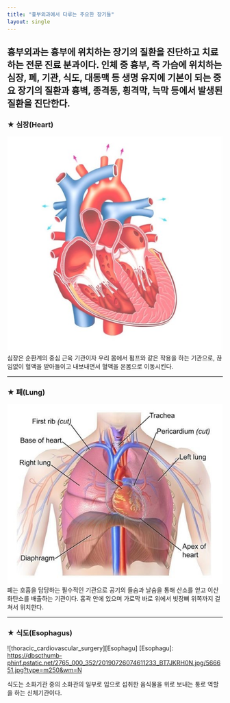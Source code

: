 ```yaml
---
title: "흉부외과에서 다루는 주요한 장기들"
layout: single
---
```


흉부외과는 흉부에 위치하는 장기의 질환을 진단하고 치료하는 전문 진료 분과이다.
인체 중 흉부, 즉 가슴에 위치하는 심장, 폐, 기관, 식도, 대동맥 등 생명 유지에 기본이 되는
중요 장기의 질환과 흉벽, 종격동, 횡격막, 늑막 등에서 발생된 질환을 진단한다.
---
### ★ 심장(Heart)
![Heart](/assets/images/heart.png)
심장은 순환계의 중심 근육 기관이자 우리 몸에서 펌프와 같은 작용을 하는 기관으로,
끊임없이 혈액을 받아들이고 내보내면서 혈액을 온몸으로 이동시킨다.

---
### ★ 폐(Lung)
![Lung](/assets/images/lung.png)
폐는 호흡을 담당하는 필수적인 기관으로 공기의 들숨과 날숨을 통해 산소를 얻고 이산화탄소를 배출하는 기관이다.
흉곽 안에 있으며 가로막 바로 위에서 빗장뼈 위쪽까지 걸쳐서 위치한다.

---
### ★ 식도(Esophagus)
![thoracic_cardiovascular_surgery][Esophagu]
[Esophagu]:
https://dbscthumb-phinf.pstatic.net/2765_000_352/20190726074611233_BT7JKRH0N.jpg/566651.jpg?type=m250&wm=N

식도는 소화기관 중의 소화관의 일부로 입으로 섭취한 음식물을 위로 보내는 통로 역할을 하는 신체기관이다.
